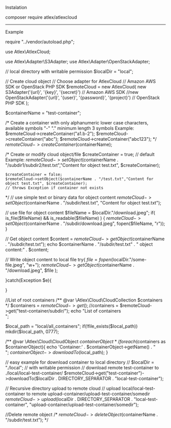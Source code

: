 Instalation

composer require atlex/atlexcloud









____________________________________________________________________________
Example

require "../vendor/autoload.php";

use Atlex\AtlexCloud;

use Atlex\Adapter\S3Adapter;
use Atlex\Adapter\OpenStackAdapter;

// local directory with writable permission
$localDir = "local";


// Create cloud object
// Choose adapter for AtlexCloud
// Amazon AWS SDK or OpenStack PHP SDK
$remoteCloud = new AtlexCloud(
    new S3Adapter('{url}', '{key}', '{secret}') // Amazon AWS SDK
    //new OpenStackAdapter('{url}', '{user}', '{password}', '{project}') // OpenStack PHP SDK
);

$containerName = "test-container";

/*
Create a container with only alphanumeric lower case characters, available symbols "-" "." minimum length 3 symbols
Example:
    $remoteCloud->createContainer("a1.b-2");
    $remoteCloud->createContainer("abc");
    $remoteCloud->createContainer("abc123");
 */
$remoteCloud->createContainer($containerName);



/*
Create or modify cloud object/file
$createContainer = true; // default
Example:
    $remoteCloud->setObject($containerName . "/subdir1/subdir2/test.txt","Content for object test.txt", $createContainer);

    $createContainer = false;
    $remoteCloud->setObject($containerName . "/test.txt","Content for object test.txt", $createContainer);
    // throws Exception if container not exists
 */
// use simple text or binary data for object content
$remoteCloud->setObject($containerName . "/subdir/test.txt", "Content for object test.txt");

// use file for object content
$fileName = $localDir."/download.jpeg";
if( is_file($fileName) && is_readable($fileName) )
{
    $remoteCloud->setObject($containerName . "/subdir/download.jpeg", fopen($fileName, "r"));
}





// Get object content
$content = $remoteCloud->getObject($containerName . "/subdir/test.txt");
echo $containerName . "/subdir/test.txt" . " object content:" . $content;

// Write object content to local file
try{
    $file = fopen($localDir."/some-file.jpeg", "w+");
    $remoteCloud->getObject($containerName . "/download.jpeg", $file );

}catch(Exception $e){

}





//List of root containers
/** @var \Atlex\Cloud\CloudCollection $containers */
$containers = $remoteCloud->get();
//$containers = $remoteCloud->get("test-container/subdir/");
echo "List of containers<br>";

$local_path = "local/all_containers";
if(!file_exists($local_path))
    mkdir($local_path, 0777);

/** @var \Atlex\Cloud\CloudObject $containerObject */
foreach($containers as $containerObject){
    echo 'Container:' . $containerObject->getName() . "<br>";
    $containerObject->downloadTo($local_path);
}




// easy example for download container to local directory
// $localDir = "./local"; // with writable permission
// download remote test-container to ./local/local-test-container/
$remoteCloud->get("test-container")->downloadTo($localDir . DIRECTORY_SEPARATOR . "local-test-container");



// Recursive directory upload to remote cloud
// upload local/local-test-container to remote upload-container/upload-test-container/somedir
$remoteCloud->upload($localDir . DIRECTORY_SEPARATOR . "local-test-container", "upload-container/upload-test-container/somedir");

//Delete remote object
/*
$remoteCloud->deleteObject($containerName . "/subdir/test.txt");
 */
